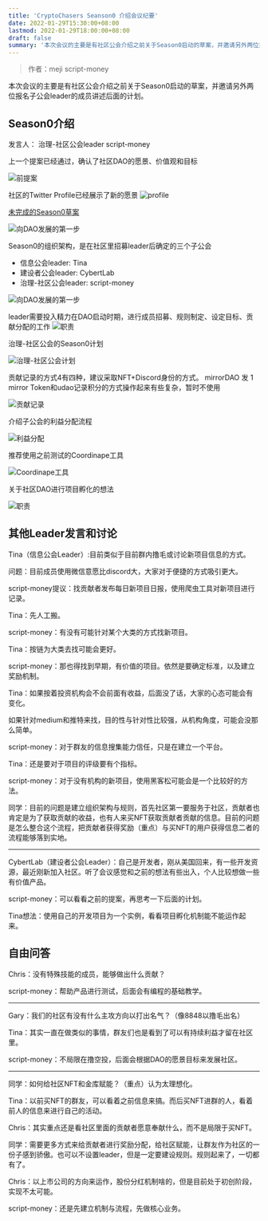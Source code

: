 ```yaml
---
title: 'CryptoChasers Seanson0 介绍会议纪要'
date: 2022-01-29T15:30:00+08:00
lastmod: 2022-01-29T18:00:00+08:00
draft: false
summary: '本次会议的主要是有社区公会介绍之前关于Season0启动的草案，并邀请另外两位报名子公会leader的成员讲述后面的计划。'
---
```


> 作者：meji script-money

本次会议的主要是有社区公会介绍之前关于Season0启动的草案，并邀请另外两位报名子公会leader的成员讲述后面的计划。

## Season0介绍

发言人： 治理-社区公会leader script-money

上一个提案已经通过，确认了社区DAO的愿景、价值观和目标

![前提案](./images/Slide2.png)

社区的Twitter Profile已经展示了新的愿景
![profile](./images/Slide3.png)

[未完成的Season0草案](https://docs.google.com/document/d/1kNm_3bcBfmNqReeTtnPMEXlFRefld8hwR011f9DrHnc/edit#heading=h.b6jmgltg6ngy)

![向DAO发展的第一步](./images/Slide4.png)

Season0的组织架构，是在社区里招募leader后确定的三个子公会

* 信息公会leader: Tina
* 建设者公会leader: CybertLab
* 治理-社区公会leader: script-money

![向DAO发展的第一步](./images/Slide5.png)

leader需要投入精力在DAO启动时期，进行成员招募、规则制定、设定目标、贡献分配的工作
![职责](./images/Slide6.png)

治理-社区公会的Season0计划

![治理-社区公会计划](./images/Slide7.png)

贡献记录的方式4有四种，建议采取NFT+Discord身份的方式。
mirrorDAO 发 1 mirror Token和udao记录积分的方式操作起来有些复杂，暂时不使用

![贡献记录](./images/Slide8.png)

介绍子公会的利益分配流程

![利益分配](./images/Slide9.png)

推荐使用之前测试的Coordinape工具

![Coordinape工具](./images/Slide10.png)

关于社区DAO进行项目孵化的想法

![职责](./images/Slide11.png)

## 其他Leader发言和讨论

Tina（信息公会Leader）:目前类似于目前群内撸毛或讨论新项目信息的方式。

问题：目前成员使用微信意愿比discord大，大家对于便捷的方式吸引更大。

script-money提议：找贡献者发布每日新项目日报，使用爬虫工具对新项目进行记录。

Tina：先人工搬。

script-money：有没有可能针对某个大类的方式找新项目。

Tina：按链为大类去找可能会更好。

script-money：那也得找到早期，有价值的项目。依然是要确定标准，以及建立奖励机制。

Tina：如果按着投资机构会不会前面有收益，后面没了话，大家的心态可能会有变化。

如果针对medium和推特来找，目的性与针对性比较强，从机构角度，可能会没那么简单。

script-money：对于群友的信息搜集能力信任，只是在建立一个平台。

Tina：还是要对于项目的评级要有个指标。

script-money：对于没有机构的新项目，使用黑客松可能会是一个比较好的方法。

同学：目前的问题是建立组织架构与规则，首先社区第一要服务于社区，贡献者也肯定是为了获取贡献的收益，也有人来买NFT获取贡献者贡献的信息。目前的问题是怎么整合这个流程，把贡献者获得奖励（重点）与买NFT的用户获得信息二者的流程能够落到实地。

---

CybertLab（建设者公会Leader）：自己是开发者，刚从美国回来，有一些开发资源，最近刚新加入社区。听了会议感觉和之前的想法有些出入，个人比较想做一些有价值产品。

script-money：可以看看之前的提案，再思考一下后面的计划。

Tina想法：使用自己的开发项目为一个实例，看看项目孵化机制能不能运作起来。

## 自由问答

Chris：没有特殊技能的成员，能够做出什么贡献？

script-money：帮助产品进行测试，后面会有编程的基础教学。

---

Gary：我们的社区有没有什么主攻方向以打出名气？（像8848以撸毛出名）

Tina：其实一直在做类似的事情，群友们也是看到了可以有持续利益才留在社区里。

script-money：不局限在撸空投，后面会根据DAO的愿景目标来发展社区。

---

同学：如何给社区NFT和金库赋能？（重点）认为太理想化。

Tina：以前买NFT的群友，可以看着之前信息来搞。而后买NFT进群的人，看着前人的信息来进行自己的活动。

Chris：其实重点还是看社区里面的贡献者愿意奉献什么，而不是局限于买NFT。

同学：需要更多方式来给贡献者进行奖励分配，给社区赋能，让群友作为社区的一份子感到骄傲。也可以不设置leader，但是一定要建设规则。规则起来了，一切都有了。

Chris：以上市公司的方向来运作，股份分红机制啥的，但是目前处于初创阶段，实现不太可能。

script-money：还是先建立机制与流程，先做核心业务。
